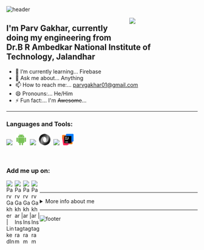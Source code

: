 ![header](https://capsule-render.vercel.app/api?type=wave&color=timeGradient&height=300&section=header&text=Hi%20There!👋&fontSize=80&animation=fadeIn&fontAlignY=35&fontAlign=53)

<img align="right" src=https://media.giphy.com/media/UQJlZ2OcaCA2RLfGiZ/giphy.gif width=180/>

## I'm Parv Gakhar, currently doing my engineering from<br/>Dr.B R Ambedkar National Institute of Technology, Jalandhar 

<!-- 🔭 I’m currently working on ...--> 
<!--- 👯 I’m looking to collaborate on ...-->
<!--- 🤔 I’m looking for help with ...-->
- 🌱 I’m currently learning... Firebase
- 💬 Ask me about... Anything
- 📫 How to reach me:... parvgakhar01@gmail.com
- 😄 Pronouns:... He/Him
- ⚡ Fun fact:... I'm ~~Awesome~~...

---

### Languages and Tools:

<code><img height="40" src="https://devicons.github.io/devicon/devicon.git/icons/java/java-original.svg"></code>&nbsp;
<code><img height="30" src="https://raw.githubusercontent.com/github/explore/80688e429a7d4ef2fca1e82350fe8e3517d3494d/topics/android/android.png"></code>&nbsp;
<code><img height="30" src="https://devicons.github.io/devicon/devicon.git/icons/c/c-original.svg"></code>&nbsp;
<code><img height="30" src="https://raw.githubusercontent.com/github/explore/80688e429a7d4ef2fca1e82350fe8e3517d3494d/topics/json/json.png"></code>&nbsp;
<code><img height="30" src="https://camo.githubusercontent.com/a7628672dbfd8720309680580dbfe8aff1d12a1bb2397b5c36cd10a56e08adf7/68747470733a2f2f6564656e742e6769746875622e696f2f537570657254696e7949636f6e732f696d616765732f7376672f6769742e737667"></code>&nbsp;
<code><img height="30" src="https://github.com/devicons/devicon/blob/master/icons/intellij/intellij-original.svg"></code>&nbsp;

<br/>

### Add me up on:

[<img align="left" alt="ParvGakher | LinkedIn" width="22px" src="https://camo.githubusercontent.com/c8a9c5b414cd812ad6a97a46c29af67239ddaeae08c41724ff7d945fb4c047e5/68747470733a2f2f6564656e742e6769746875622e696f2f537570657254696e7949636f6e732f696d616765732f7376672f6c696e6b6564696e2e737667" />][linkedin]
[<img align="left" alt="ParvGakhar | Instagram" width="22px" src="https://camo.githubusercontent.com/c9dacf0f25a1489fdbc6c0d2b41cda58b77fa210a13a886d6f99e027adfbd358/68747470733a2f2f6564656e742e6769746875622e696f2f537570657254696e7949636f6e732f696d616765732f7376672f696e7374616772616d2e737667" />][instagram]
[<img align="left" alt="ParvGakhar | Instagram" width="22px" src="https://camo.githubusercontent.com/6cc90061976bcd4d1a61a6c76b818538b5a65754f7b7b8068fe0fa49a09def8f/68747470733a2f2f6564656e742e6769746875622e696f2f537570657254696e7949636f6e732f696d616765732f7376672f6465765f746f2e737667" />][instagram]
[<img align="left" alt="ParvGakhar | Instagram" width="22px" src="https://camo.githubusercontent.com/79fcdc7c43f1a1d7c175827976ffee8177814a016fb1b9578ff70f1aef759578/68747470733a2f2f6564656e742e6769746875622e696f2f537570657254696e7949636f6e732f696d616765732f7376672f646973636f72642e737667" />][instagram]

<br/>

[instagram]:https://www.instagram.com/parv_gakhar/
[linkedin]:https://www.linkedin.com/in/parv-gakhar/
[Parv Gakhar's DEV Profile]:https://dev.to/sw257
[Discord]:https://discordapp.com/users/9318/



---

<details>
<br/>
  
<summary>More info about me</summary>
 

![visitors](https://visitor-badge.glitch.me/badge?page_id=sw-257.sw-257)
<br/>
[![Parv's github stats](https://github-readme-stats.vercel.app/api?username=sw-257&show_icons=true&theme=vue)](https://github.com/sw-257/github-readme-stats)
<!--![Top Langs](https://github-readme-stats.vercel.app/api/top-langs/?username=sw-257)](https://github.com/sw-257/github-readme-stats)-->
</details>

---

![footer](https://capsule-render.vercel.app/api?type=wave&color=timeGradient&height=200&section=footer)
